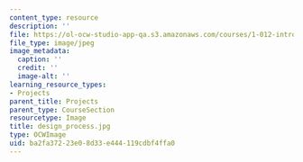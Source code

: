 ```yaml
---
content_type: resource
description: ''
file: https://ol-ocw-studio-app-qa.s3.amazonaws.com/courses/1-012-introduction-to-civil-engineering-design-spring-2002/ba2fa37223e08d33e444119cdbf4ffa0_design_process.jpg
file_type: image/jpeg
image_metadata:
  caption: ''
  credit: ''
  image-alt: ''
learning_resource_types:
- Projects
parent_title: Projects
parent_type: CourseSection
resourcetype: Image
title: design_process.jpg
type: OCWImage
uid: ba2fa372-23e0-8d33-e444-119cdbf4ffa0
---
```

